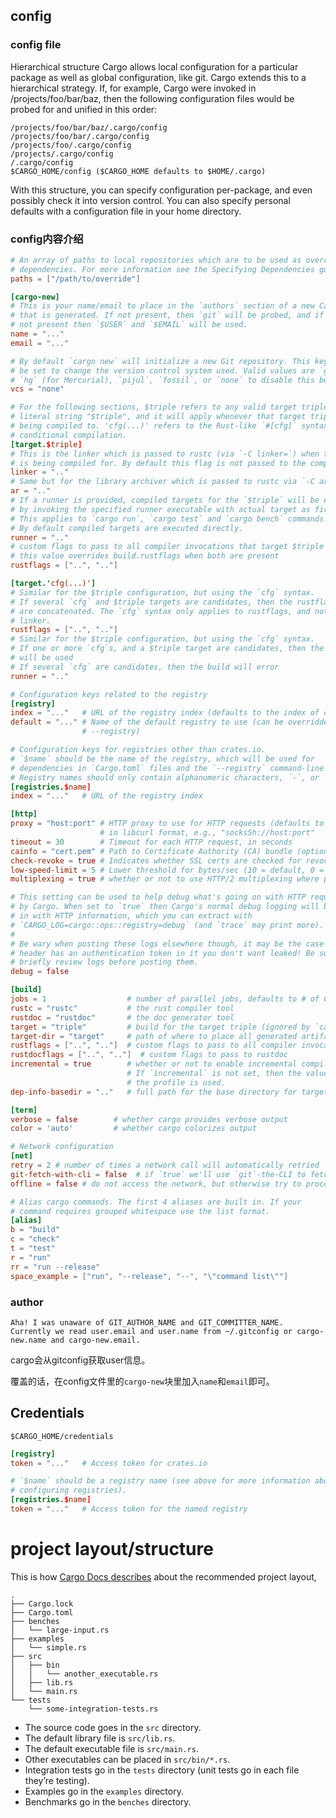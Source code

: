 

## config

### config file

Hierarchical structure
Cargo allows local configuration for a particular package as well as global configuration, like git. Cargo extends this to a hierarchical strategy. If, for example, Cargo were invoked in /projects/foo/bar/baz, then the following configuration files would be probed for and unified in this order:

```
/projects/foo/bar/baz/.cargo/config
/projects/foo/bar/.cargo/config
/projects/foo/.cargo/config
/projects/.cargo/config
/.cargo/config
$CARGO_HOME/config ($CARGO_HOME defaults to $HOME/.cargo)
```

With this structure, you can specify configuration per-package, and even possibly check it into version control. You can also specify personal defaults with a configuration file in your home directory.

### config内容介绍

```toml
# An array of paths to local repositories which are to be used as overrides for
# dependencies. For more information see the Specifying Dependencies guide.
paths = ["/path/to/override"]

[cargo-new]
# This is your name/email to place in the `authors` section of a new Cargo.toml
# that is generated. If not present, then `git` will be probed, and if that is
# not present then `$USER` and `$EMAIL` will be used.
name = "..."
email = "..."

# By default `cargo new` will initialize a new Git repository. This key can
# be set to change the version control system used. Valid values are `git`,
# `hg` (for Mercurial), `pijul`, `fossil`, or `none` to disable this behavior.
vcs = "none"

# For the following sections, $triple refers to any valid target triple, not the
# literal string "$triple", and it will apply whenever that target triple is
# being compiled to. 'cfg(...)' refers to the Rust-like `#[cfg]` syntax for
# conditional compilation.
[target.$triple]
# This is the linker which is passed to rustc (via `-C linker=`) when the `$triple`
# is being compiled for. By default this flag is not passed to the compiler.
linker = ".."
# Same but for the library archiver which is passed to rustc via `-C ar=`.
ar = ".."
# If a runner is provided, compiled targets for the `$triple` will be executed
# by invoking the specified runner executable with actual target as first argument.
# This applies to `cargo run`, `cargo test` and `cargo bench` commands.
# By default compiled targets are executed directly.
runner = ".."
# custom flags to pass to all compiler invocations that target $triple
# this value overrides build.rustflags when both are present
rustflags = ["..", ".."]

[target.'cfg(...)']
# Similar for the $triple configuration, but using the `cfg` syntax.
# If several `cfg` and $triple targets are candidates, then the rustflags
# are concatenated. The `cfg` syntax only applies to rustflags, and not to
# linker.
rustflags = ["..", ".."]
# Similar for the $triple configuration, but using the `cfg` syntax.
# If one or more `cfg`s, and a $triple target are candidates, then the $triple
# will be used
# If several `cfg` are candidates, then the build will error
runner = ".."

# Configuration keys related to the registry
[registry]
index = "..."   # URL of the registry index (defaults to the index of crates.io)
default = "..." # Name of the default registry to use (can be overridden with
                # --registry)

# Configuration keys for registries other than crates.io.
# `$name` should be the name of the registry, which will be used for
# dependencies in `Cargo.toml` files and the `--registry` command-line flag.
# Registry names should only contain alphanumeric characters, `-`, or `_`.
[registries.$name]
index = "..."   # URL of the registry index

[http]
proxy = "host:port" # HTTP proxy to use for HTTP requests (defaults to none)
                    # in libcurl format, e.g., "socks5h://host:port"
timeout = 30        # Timeout for each HTTP request, in seconds
cainfo = "cert.pem" # Path to Certificate Authority (CA) bundle (optional)
check-revoke = true # Indicates whether SSL certs are checked for revocation
low-speed-limit = 5 # Lower threshold for bytes/sec (10 = default, 0 = disabled)
multiplexing = true # whether or not to use HTTP/2 multiplexing where possible

# This setting can be used to help debug what's going on with HTTP requests made
# by Cargo. When set to `true` then Cargo's normal debug logging will be filled
# in with HTTP information, which you can extract with
# `CARGO_LOG=cargo::ops::registry=debug` (and `trace` may print more).
#
# Be wary when posting these logs elsewhere though, it may be the case that a
# header has an authentication token in it you don't want leaked! Be sure to
# briefly review logs before posting them.
debug = false

[build]
jobs = 1                  # number of parallel jobs, defaults to # of CPUs
rustc = "rustc"           # the rust compiler tool
rustdoc = "rustdoc"       # the doc generator tool
target = "triple"         # build for the target triple (ignored by `cargo install`)
target-dir = "target"     # path of where to place all generated artifacts
rustflags = ["..", ".."]  # custom flags to pass to all compiler invocations
rustdocflags = ["..", ".."]  # custom flags to pass to rustdoc
incremental = true        # whether or not to enable incremental compilation
                          # If `incremental` is not set, then the value from
                          # the profile is used.
dep-info-basedir = ".."   # full path for the base directory for targets in depfiles

[term]
verbose = false        # whether cargo provides verbose output
color = 'auto'         # whether cargo colorizes output

# Network configuration
[net]
retry = 2 # number of times a network call will automatically retried
git-fetch-with-cli = false  # if `true` we'll use `git`-the-CLI to fetch git repos
offline = false # do not access the network, but otherwise try to proceed if possible

# Alias cargo commands. The first 4 aliases are built in. If your
# command requires grouped whitespace use the list format.
[alias]
b = "build"
c = "check"
t = "test"
r = "run"
rr = "run --release"
space_example = ["run", "--release", "--", "\"command list\""]
```

### author 

`Aha! I was unaware of GIT_AUTHOR_NAME and GIT_COMMITTER_NAME. Currently we read user.email and user.name from ~/.gitconfig or cargo-new.name and cargo-new.email.`

cargo会从gitconfig获取user信息。

覆盖的话，在config文件里的`cargo-new`块里加入`name`和`email`即可。


## Credentials

`$CARGO_HOME/credentials`

```toml
[registry]
token = "..."   # Access token for crates.io

# `$name` should be a registry name (see above for more information about
# configuring registries).
[registries.$name]
token = "..."   # Access token for the named registry
```

# project layout/structure



This is how [Cargo Docs describes](https://doc.rust-lang.org/cargo/guide/project-layout.html) about the recommended project layout,

```
.
├── Cargo.lock
├── Cargo.toml
├── benches
│   └── large-input.rs
├── examples
│   └── simple.rs
├── src
│   ├── bin
│   │   └── another_executable.rs
│   ├── lib.rs
│   └── main.rs
└── tests
    └── some-integration-tests.rs
```

- The source code goes in the `src` directory.
- The default library file is `src/lib.rs`.
- The default executable file is `src/main.rs`.
- Other executables can be placed in `src/bin/*.rs`.
- Integration tests go in the `tests` directory (unit tests go in each file they’re testing).
- Examples go in the `examples` directory.
- Benchmarks go in the `benches` directory.



